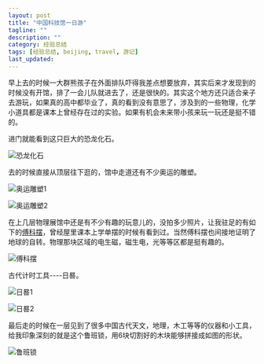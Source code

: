 ```yaml
---
layout: post
title: "中国科技馆一日游"
tagline: ""
description: ""
category: 经验总结
tags: [经验总结, beijing, travel, 游记]
last_updated: 
---
```


早上去的时候一大群熊孩子在外面排队吓得我差点想要放弃，其实后来才发现到的时候没有开馆，排了一会儿队就进去了，还是很快的。其实这个地方还只适合亲子去游玩，如果真的高中都毕业了，真的看到没有意思了，涉及到的一些物理，化学小道具都是课本上曾经存在过的实验。如果有机会未来带小孩来玩一玩还是挺不错的。


进门就能看到这只巨大的恐龙化石。

![恐龙化石](https://lh5.googleusercontent.com/-n6jeFkGDqbA/Vu6k2VrIl9I/AAAAAAAA8Ew/Vcds0yxkzk0WuyKQn-FNtSUfbXwPccDXg/w672-h905-no/2016-03-14%2B11.37.15%2B1.jpg)


去的时候直接从顶层往下逛的，馆中走道还有不少奥运的雕塑。

![奥运雕塑1](https://lh5.googleusercontent.com/-bShJMCDQBQA/Vu6k2ba_V-I/AAAAAAAA8Ew/6s-rcMLqx8cXs_D8alCCTayAkivHpOhqw/w904-h905-no/2016-03-14%2B11.37.19%2B1.jpg)


![奥运雕塑2](https://lh3.googleusercontent.com/-z8Pjz5lJFbE/Vu6k2VRZSiI/AAAAAAAA8Ew/8eOoLv5ETjoqQMzqPum1o_EziTG_iFaSQ/s905-no/2016-03-14%2B11.37.18%2B1.jpg)

在上几层物理展馆中还是有不少有趣的玩意儿的，没拍多少照片，让我驻足的有如下的[傅科摆](https://zh.wikipedia.org/wiki/%E5%82%85%E7%A7%91%E6%91%86)，曾经屋里课本上学单摆的时候有看到过。当然傅科摆也间接地证明了地球的自转。物理那块区域的电生磁，磁生电，光等等区都是挺有趣的。

![傅科摆](https://lh3.googleusercontent.com/-wrvafXK5bWw/Vu6k2TkL0zI/AAAAAAAA8Ew/0_iqmu81GHg2oijF3rXKl2Zmqs7UZrLHg/w724-h905-no/2016-03-14%2B11.37.13%2B1.jpg)

古代计时工具----日晷。

![日晷1](https://lh3.googleusercontent.com/-HXOYJfn8BLo/Vu6k2SZX0hI/AAAAAAAA8Ew/4yyVot_53dg2ae3Ip7qERo9gdRrw36yJg/s905-no/2016-03-14%2B11.37.16%2B1.jpg)

![日晷2](https://lh3.googleusercontent.com/-OYbbqnQTYQ8/Vu6k2VlprzI/AAAAAAAA8Ew/fAyaW4oAfC0NAu6SVRg7nihIJO_yARk9w/s905-no/2016-03-12%2B08.01.28%2B1.jpg)

最后走的时候在一层见到了很多中国古代天文，地理，木工等等的仪器和小工具，给我印象深刻的就是这个鲁班锁，用6块切割好的木块能够拼接成如图的形状。

![鲁班锁](https://lh3.googleusercontent.com/-clcy_w-ILo0/Vu6k2ZBWb4I/AAAAAAAA8Ek/fZP1z4afO14bGkTbxqvFNLkqB9DtFktVA/s905-no/2016-03-12%2B07.31.34%2B1.jpg)
